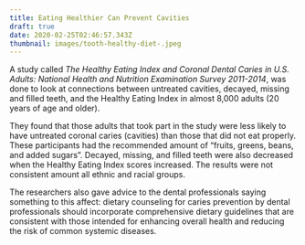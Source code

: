 ```yaml
---
title: Eating Healthier Can Prevent Cavities
draft: true
date: 2020-02-25T02:46:57.343Z
thumbnail: images/tooth-healthy-diet-.jpeg
---
```

A study called *The Healthy Eating Index and Coronal Dental Caries in U.S. Adults: National Health and Nutrition Examination Survey 2011-2014*, was done to look at connections between untreated cavities, decayed, missing and filled teeth, and the Healthy Eating Index in almost 8,000 adults (20 years of age and older).

They found that those adults that took part in the study were less likely to have untreated coronal caries (cavities) than those that did not eat properly. These participants had the recommended amount of “fruits, greens, beans, and added sugars”. Decayed, missing, and filled teeth were also decreased when the Healthy Eating Index scores increased. The results were not consistent amount all ethnic and racial groups.

The researchers also gave advice to the dental professionals saying something to this affect: dietary counseling for caries prevention by dental professionals should incorporate comprehensive dietary guidelines that are consistent with those intended for enhancing overall health and reducing the risk of common systemic diseases.